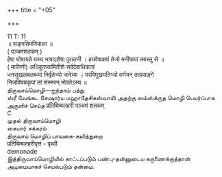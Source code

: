 +++
title = "+05"

+++


11 T: 11   
॥ सङ्गतिमणिमाला ॥   
( पञ्चमशतकम् )   
हेषा घोषायते यस्य भाषाऽशेषा पुरातनी । हयवेषाक्षयं तेजो मनीषायां तबस्तु से ॥   
( मालिनी) अधिकुरुकमितीशे सर्वदेवाधिकत्वं   
धनसुखलबलब्ध्या निर्वृतेभ्यो जनेभ्यः । परविमुखमतिभ्यो वर्णयन् तत्प्रसङ्गे   
निजविषयकृपां तां संस्मरन् मोदतेऽस्य ॥   
திருவாய்மொழி—ஐந்தாம் பத்து   
ஸ்ரீ வேங்கட சேஷார்ய மஹாதேசிகஸ்வாமி அதற்கு ஸம்ஸ்க்ருத மொழி பெயர்ப்பாக அருளிச் செய்த प्रतिबिम्बलहरी पञ्चमं शतकम्   
C   
முதல் திருவாய்மொழி   
கையார் சக்கரம்   
திருவாய் மொழிப் பாவகை-கலித்துறை   
प्रतिबिम्बलहरीवृत्तं - पृथ्वी   
demonade   
இத்திருவாய்மொழியில் காட்டப்படும் பண்பு-தன்னுடைய கருணைக்குத்தான் அடிமையாகச் செயல்படும் தன்மை. 
